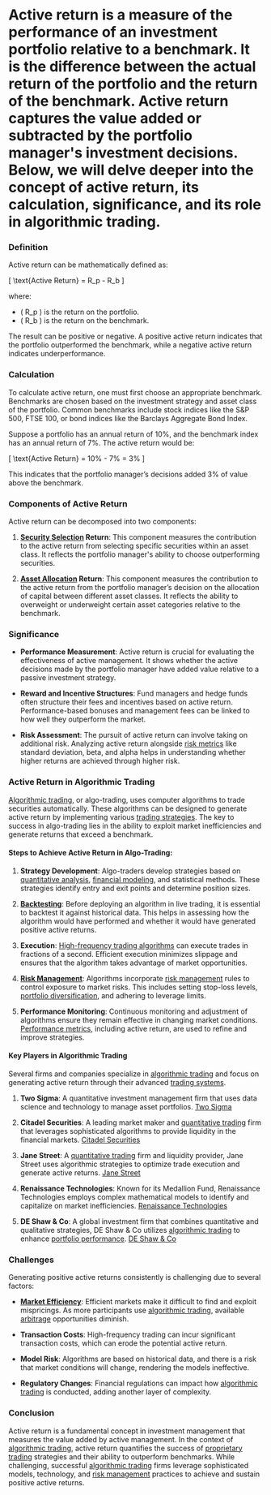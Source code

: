 # Active return is a measure of the performance of an investment portfolio relative to a benchmark. It is the difference between the actual return of the portfolio and the return of the benchmark. Active return captures the value added or subtracted by the portfolio manager's investment decisions. Below, we will delve deeper into the concept of active return, its calculation, significance, and its role in algorithmic trading.

### Definition

Active return can be mathematically defined as:

\[ \text{Active Return} = R_p - R_b \]

where:
- \( R_p \) is the return on the portfolio.
- \( R_b \) is the return on the benchmark.

The result can be positive or negative. A positive active return indicates that the portfolio outperformed the benchmark, while a negative active return indicates underperformance.

### Calculation

To calculate active return, one must first choose an appropriate benchmark. Benchmarks are chosen based on the investment strategy and asset class of the portfolio. Common benchmarks include stock indices like the S&P 500, FTSE 100, or bond indices like the Barclays Aggregate Bond Index.

Suppose a portfolio has an annual return of 10%, and the benchmark index has an annual return of 7%. The active return would be:

\[ \text{Active Return} = 10\% - 7\% = 3\% \]

This indicates that the portfolio manager’s decisions added 3% of value above the benchmark.

### Components of Active Return

Active return can be decomposed into two components:

1. **[Security Selection](../s/security_selection.md) Return**: This component measures the contribution to the active return from selecting specific securities within an asset class. It reflects the portfolio manager's ability to choose outperforming securities.

2. **[Asset Allocation](../a/asset_allocation.md) Return**: This component measures the contribution to the active return from the portfolio manager’s decision on the allocation of capital between different asset classes. It reflects the ability to overweight or underweight certain asset categories relative to the benchmark.

### Significance

- **Performance Measurement**: Active return is crucial for evaluating the effectiveness of active management. It shows whether the active decisions made by the portfolio manager have added value relative to a passive investment strategy.
  
- **Reward and Incentive Structures**: Fund managers and hedge funds often structure their fees and incentives based on active return. Performance-based bonuses and management fees can be linked to how well they outperform the market.

- **Risk Assessment**: The pursuit of active return can involve taking on additional risk. Analyzing active return alongside [risk metrics](../r/risk_metrics.md) like standard deviation, beta, and alpha helps in understanding whether higher returns are achieved through higher risk.

### Active Return in Algorithmic Trading

[Algorithmic trading](../a/algorithmic_trading.md), or algo-trading, uses computer algorithms to trade securities automatically. These algorithms can be designed to generate active return by implementing various [trading strategies](../t/trading_strategies.md). The key to success in algo-trading lies in the ability to exploit market inefficiencies and generate returns that exceed a benchmark.

#### Steps to Achieve Active Return in Algo-Trading:

1. **Strategy Development**: Algo-traders develop strategies based on [quantitative analysis](../q/quantitative_analysis.md), [financial modeling](../f/financial_modeling.md), and statistical methods. These strategies identify entry and exit points and determine position sizes.

2. **[Backtesting](../b/backtesting.md)**: Before deploying an algorithm in live trading, it is essential to backtest it against historical data. This helps in assessing how the algorithm would have performed and whether it would have generated positive active returns.

3. **Execution**: [High-frequency trading algorithms](../h/high-frequency_trading_algorithms.md) can execute trades in fractions of a second. Efficient execution minimizes slippage and ensures that the algorithm takes advantage of market opportunities.

4. **[Risk Management](../r/risk_management.md)**: Algorithms incorporate [risk management](../r/risk_management.md) rules to control exposure to market risks. This includes setting stop-loss levels, [portfolio diversification](../p/portfolio_diversification.md), and adhering to leverage limits.

5. **Performance Monitoring**: Continuous monitoring and adjustment of algorithms ensure they remain effective in changing market conditions. [Performance metrics](../p/performance_metrics.md), including active return, are used to refine and improve strategies.

#### Key Players in Algorithmic Trading

Several firms and companies specialize in [algorithmic trading](../a/algorithmic_trading.md) and focus on generating active return through their advanced [trading systems](../t/trading_systems.md).

1. **Two Sigma**: A quantitative investment management firm that uses data science and technology to manage asset portfolios. [Two Sigma](https://www.twosigma.com)

2. **Citadel Securities**: A leading market maker and [quantitative trading](../q/quantitative_trading.md) firm that leverages sophisticated algorithms to provide liquidity in the financial markets. [Citadel Securities](https://www.citadelsecurities.com)

3. **Jane Street**: A [quantitative trading](../q/quantitative_trading.md) firm and liquidity provider, Jane Street uses algorithmic strategies to optimize trade execution and generate active returns. [Jane Street](https://www.janestreet.com)

4. **Renaissance Technologies**: Known for its Medallion Fund, Renaissance Technologies employs complex mathematical models to identify and capitalize on market inefficiencies. [Renaissance Technologies](https://www.rentec.com)

5. **DE Shaw & Co**: A global investment firm that combines quantitative and qualitative strategies, DE Shaw & Co utilizes [algorithmic trading](../a/algorithmic_trading.md) to enhance [portfolio performance](../p/portfolio_performance.md). [DE Shaw & Co](https://www.deshaw.com)

### Challenges

Generating positive active returns consistently is challenging due to several factors:

- **[Market Efficiency](../m/market_efficiency.md)**: Efficient markets make it difficult to find and exploit mispricings. As more participants use [algorithmic trading](../a/algorithmic_trading.md), available [arbitrage](../a/arbitrage.md) opportunities diminish.

- **Transaction Costs**: High-frequency trading can incur significant transaction costs, which can erode the potential active return.

- **Model Risk**: Algorithms are based on historical data, and there is a risk that market conditions will change, rendering the models ineffective.

- **Regulatory Changes**: Financial regulations can impact how [algorithmic trading](../a/algorithmic_trading.md) is conducted, adding another layer of complexity.

### Conclusion

Active return is a fundamental concept in investment management that measures the value added by active management. In the context of [algorithmic trading](../a/algorithmic_trading.md), active return quantifies the success of [proprietary trading](../p/proprietary_trading.md) strategies and their ability to outperform benchmarks. While challenging, successful [algorithmic trading](../a/algorithmic_trading.md) firms leverage sophisticated models, technology, and [risk management](../r/risk_management.md) practices to achieve and sustain positive active returns.